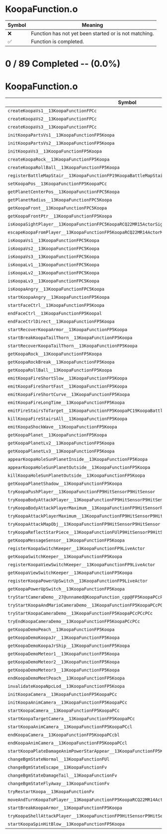 # KoopaFunction.o
| Symbol | Meaning 
| ------------- | ------------- 
| :x: | Function has not yet been started or is not matching. 
| :white_check_mark: | Function is completed. 


# 0 / 89 Completed -- (0.0%)
# KoopaFunction.o
| Symbol | Decompiled? |
| ------------- | ------------- |
| `createKoopaVs1__13KoopaFunctionFPCc` | :x: |
| `createKoopaVs2__13KoopaFunctionFPCc` | :x: |
| `createKoopaVs3__13KoopaFunctionFPCc` | :x: |
| `initKoopaPartsVs1__13KoopaFunctionFP5Koopa` | :x: |
| `initKoopaPartsVs2__13KoopaFunctionFP5Koopa` | :x: |
| `initKoopaVs3__13KoopaFunctionFP5Koopa` | :x: |
| `createKoopaRock__13KoopaFunctionFP5Koopa` | :x: |
| `createKoopaRollBall__13KoopaFunctionFP5Koopa` | :x: |
| `registerBattleMapStair__13KoopaFunctionFP19KoopaBattleMapStair` | :x: |
| `setKoopaPos__13KoopaFunctionFP5KoopaPCc` | :x: |
| `getPlanetCenterPos__13KoopaFunctionFPC5Koopa` | :x: |
| `getPlanetRadius__13KoopaFunctionFPC5Koopa` | :x: |
| `getKoopaFront__13KoopaFunctionFPC5Koopa` | :x: |
| `getKoopaFrontPtr__13KoopaFunctionFP5Koopa` | :x: |
| `isKoopaSightPlayer__13KoopaFunctionFPC5KoopaRCQ22MR15ActorSightParam` | :x: |
| `escapeKoopaFromPlayer__13KoopaFunctionFP5KoopaRCQ22MR14ActorMoveParam` | :x: |
| `isKoopaVs1__13KoopaFunctionFPC5Koopa` | :x: |
| `isKoopaVs2__13KoopaFunctionFPC5Koopa` | :x: |
| `isKoopaVs3__13KoopaFunctionFPC5Koopa` | :x: |
| `isKoopaLv1__13KoopaFunctionFPC5Koopa` | :x: |
| `isKoopaLv2__13KoopaFunctionFPC5Koopa` | :x: |
| `isKoopaLv3__13KoopaFunctionFPC5Koopa` | :x: |
| `isKoopaAngry__13KoopaFunctionFPC5Koopa` | :x: |
| `startKoopaAngry__13KoopaFunctionFP5Koopa` | :x: |
| `startFaceCtrl__13KoopaFunctionFP5Koopa` | :x: |
| `endFaceCtrl__13KoopaFunctionFP5Koopal` | :x: |
| `endFaceCtrlDirect__13KoopaFunctionFP5Koopa` | :x: |
| `startRecoverKoopaArmor__13KoopaFunctionFP5Koopa` | :x: |
| `startBreakKoopaTailThorn__13KoopaFunctionFP5Koopa` | :x: |
| `startRecoverKoopaTailThorn__13KoopaFunctionFP5Koopa` | :x: |
| `getKoopaRock__13KoopaFunctionFP5Koopa` | :x: |
| `getKoopaRockBreak__13KoopaFunctionFP5Koopa` | :x: |
| `getKoopaRollBall__13KoopaFunctionFP5Koopa` | :x: |
| `emitKoopaFireShortSlow__13KoopaFunctionFP5Koopa` | :x: |
| `emitKoopaFireShortFast__13KoopaFunctionFP5Koopa` | :x: |
| `emitKoopaFireShortCurve__13KoopaFunctionFP5Koopa` | :x: |
| `emitKoopaFireLongTime__13KoopaFunctionFP5Koopa` | :x: |
| `emitFireStairsToTarget__13KoopaFunctionFP5KoopaPC19KoopaBattleMapStairRCQ29JGeometry8TVec3<f>b` | :x: |
| `killKoopaFireStairsAll__13KoopaFunctionFP5Koopa` | :x: |
| `emitKoopaShockWave__13KoopaFunctionFP5Koopa` | :x: |
| `getKoopaPlanet__13KoopaFunctionFP5Koopa` | :x: |
| `getKoopaPlanetLv2__13KoopaFunctionFP5Koopa` | :x: |
| `getKoopaPlanetLv3__13KoopaFunctionFP5Koopa` | :x: |
| `appearKoopaHoleSunPlanetInside__13KoopaFunctionFP5Koopa` | :x: |
| `appearKoopaHoleSunPlanetOutside__13KoopaFunctionFP5Koopa` | :x: |
| `killKoopaHoleSunPlanetOutside__13KoopaFunctionFP5Koopa` | :x: |
| `getKoopaPlanetShadow__13KoopaFunctionFP5Koopa` | :x: |
| `tryKoopaPushPlayer__13KoopaFunctionFP9HitSensorP9HitSensor` | :x: |
| `tryKoopaBodyAttackPlayer__13KoopaFunctionFP9HitSensorP9HitSensor` | :x: |
| `tryKoopaBodyAttackPlayerMaximum__13KoopaFunctionFP9HitSensorP9HitSensor` | :x: |
| `tryKoopaAttackPlayerMaximum__13KoopaFunctionFP9HitSensorP9HitSensor` | :x: |
| `tryKoopaAttackMapObj__13KoopaFunctionFP9HitSensorP9HitSensor` | :x: |
| `tryKoopaReflectStarPiece__13KoopaFunctionFUlP9HitSensorP9HitSensor` | :x: |
| `getKoopaMessageSensor__13KoopaFunctionFP5Koopa` | :x: |
| `registerKoopaSwitchKeeper__13KoopaFunctionFP9LiveActor` | :x: |
| `getKoopaSwitchKeeper__13KoopaFunctionFP5Koopa` | :x: |
| `registerKoopaViewSwitchKeeper__13KoopaFunctionFP9LiveActor` | :x: |
| `getKoopaViewSwitchKeeper__13KoopaFunctionFP5Koopa` | :x: |
| `registerKoopaPowerUpSwitch__13KoopaFunctionFP9LiveActor` | :x: |
| `getKoopaPowerUpSwitch__13KoopaFunctionFP5Koopa` | :x: |
| `tryStartCameraDemo__27@unnamed@KoopaFunction_cpp@FP5KoopaPCcPCcPCcb` | :x: |
| `tryStartKoopaAndMarioCameraDemo__13KoopaFunctionFP5KoopaPCcPCcPCc` | :x: |
| `tryStartKoopaCameraDemo__13KoopaFunctionFP5KoopaPCcPCcPCc` | :x: |
| `tryEndKoopaCameraDemo__13KoopaFunctionFP5KoopaPCcPCc` | :x: |
| `getKoopaDemoPeach__13KoopaFunctionFP5Koopa` | :x: |
| `getKoopaDemoKoopaJr__13KoopaFunctionFP5Koopa` | :x: |
| `getKoopaDemoKoopaJrShip__13KoopaFunctionFP5Koopa` | :x: |
| `getKoopaDemoMeteor1__13KoopaFunctionFP5Koopa` | :x: |
| `getKoopaDemoMeteor2__13KoopaFunctionFP5Koopa` | :x: |
| `getKoopaDemoMeteor3__13KoopaFunctionFP5Koopa` | :x: |
| `endKoopaDemoMeetPeach__13KoopaFunctionFP5Koopa` | :x: |
| `invalidateKoopaNpcLod__13KoopaFunctionFP5Koopa` | :x: |
| `initKoopaCamera__13KoopaFunctionFP5KoopaPCc` | :x: |
| `initKoopaAnimCamera__13KoopaFunctionFP5KoopaPCc` | :x: |
| `startKoopaCamera__13KoopaFunctionFP5KoopaPCc` | :x: |
| `startKoopaTargetCamera__13KoopaFunctionFP5KoopaPCc` | :x: |
| `startKoopaAnimCamera__13KoopaFunctionFP5KoopaPCcl` | :x: |
| `endKoopaCamera__13KoopaFunctionFP5KoopaPCcbl` | :x: |
| `endKoopaAnimCamera__13KoopaFunctionFP5KoopaPCcl` | :x: |
| `startKoopaPlateDamageAnimPowerStarAppear__13KoopaFunctionFP5Koopa` | :x: |
| `changeBgmStateNormal__13KoopaFunctionFUl` | :x: |
| `changeBgmStateEscape__13KoopaFunctionFv` | :x: |
| `changeBgmStateDamageTail__13KoopaFunctionFv` | :x: |
| `changeBgmStateFlyAway__13KoopaFunctionFv` | :x: |
| `tryRestartKoopa__13KoopaFunctionFv` | :x: |
| `moveAndTurnKoopaToPlayer__13KoopaFunctionFP5KoopaRCQ22MR14ActorMoveParam` | :x: |
| `startBreakKoopaArmor__13KoopaFunctionFP5Koopa` | :x: |
| `tryKoopaShellAttackPlayer__13KoopaFunctionFP9HitSensorP9HitSensor` | :x: |
| `startKoopaSpinHitBlow__13KoopaFunctionFP5Koopa` | :x: |
